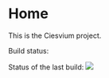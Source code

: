 # Home

This is the Ciesvium project.

Build status:

Status of the last build: <img src="https://beast.cs.st-andrews.ac.uk/teamcity/app/rest/builds/buildType:(id:Ciesvium_Base)/statusIcon"/>
